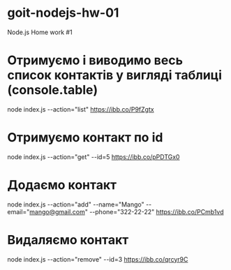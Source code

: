 # goit-nodejs-hw-01
Node.js Home work #1

# Отримуємо і виводимо весь список контактів у вигляді таблиці (console.table)
node index.js --action="list"
https://ibb.co/P9fZgtx

# Отримуємо контакт по id
node index.js --action="get" --id=5
https://ibb.co/pPDTGx0

# Додаємо контакт
node index.js --action="add" --name="Mango" --email="mango@gmail.com" --phone="322-22-22"
https://ibb.co/PCmb1vd

# Видаляємо контакт
node index.js --action="remove" --id=3
https://ibb.co/qrcyr9C